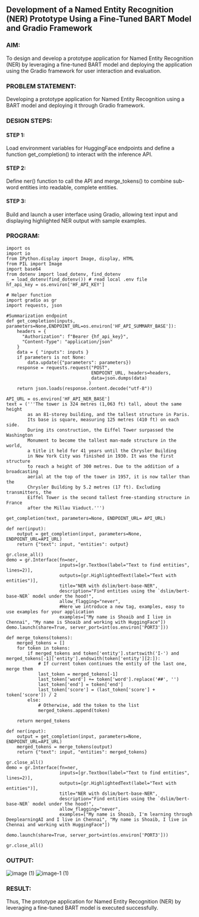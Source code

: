 ## Development of a Named Entity Recognition (NER) Prototype Using a Fine-Tuned BART Model and Gradio Framework

### AIM:
To design and develop a prototype application for Named Entity Recognition (NER) by leveraging a fine-tuned BART model and deploying the application using the Gradio framework for user interaction and evaluation.

### PROBLEM STATEMENT:
Developing a prototype application for Named Entity Recognition using a BART model and deploying it through Gradio framework.

### DESIGN STEPS:

#### STEP 1:
Load environment variables for HuggingFace endpoints and define a function get_completion() to interact with the inference API.

#### STEP 2:
Define ner() function to call the API and merge_tokens() to combine sub-word entities into readable, complete entities.
#### STEP 3:
Build and launch a user interface using Gradio, allowing text input and displaying highlighted NER output with sample examples.

### PROGRAM:
```
import os
import io
from IPython.display import Image, display, HTML
from PIL import Image
import base64 
from dotenv import load_dotenv, find_dotenv
_ = load_dotenv(find_dotenv()) # read local .env file
hf_api_key = os.environ['HF_API_KEY']

# Helper function
import gradio as gr
import requests, json

#Summarization endpoint
def get_completion(inputs, parameters=None,ENDPOINT_URL=os.environ['HF_API_SUMMARY_BASE']): 
    headers = {
      "Authorization": f"Bearer {hf_api_key}",
      "Content-Type": "application/json"
    }
    data = { "inputs": inputs }
    if parameters is not None:
        data.update({"parameters": parameters})
    response = requests.request("POST",
                                ENDPOINT_URL, headers=headers,
                                data=json.dumps(data)
                               )
    return json.loads(response.content.decode("utf-8"))

API_URL = os.environ['HF_API_NER_BASE'] 
text = ('''The tower is 324 metres (1,063 ft) tall, about the same height
        as an 81-storey building, and the tallest structure in Paris. 
        Its base is square, measuring 125 metres (410 ft) on each side. 
        During its construction, the Eiffel Tower surpassed the Washington 
        Monument to become the tallest man-made structure in the world,
        a title it held for 41 years until the Chrysler Building
        in New York City was finished in 1930. It was the first structure 
        to reach a height of 300 metres. Due to the addition of a broadcasting 
        aerial at the top of the tower in 1957, it is now taller than the 
        Chrysler Building by 5.2 metres (17 ft). Excluding transmitters, the 
        Eiffel Tower is the second tallest free-standing structure in France 
        after the Millau Viaduct.''')

get_completion(text, parameters=None, ENDPOINT_URL= API_URL)

def ner(input):
    output = get_completion(input, parameters=None, ENDPOINT_URL=API_URL)
    return {"text": input, "entities": output}

gr.close_all()
demo = gr.Interface(fn=ner,
                    inputs=[gr.Textbox(label="Text to find entities", lines=2)],
                    outputs=[gr.HighlightedText(label="Text with entities")],
                    title="NER with dslim/bert-base-NER",
                    description="Find entities using the `dslim/bert-base-NER` model under the hood!",
                    allow_flagging="never",
                    #Here we introduce a new tag, examples, easy to use examples for your application
                    examples=["My name is Shoaib and I live in Chennai", "My name is Shoaib and working with HuggingFace"])
demo.launch(share=True, server_port=int(os.environ['PORT3']))

def merge_tokens(tokens):
    merged_tokens = []
    for token in tokens:
        if merged_tokens and token['entity'].startswith('I-') and merged_tokens[-1]['entity'].endswith(token['entity'][2:]):
            # If current token continues the entity of the last one, merge them
            last_token = merged_tokens[-1]
            last_token['word'] += token['word'].replace('##', '')
            last_token['end'] = token['end']
            last_token['score'] = (last_token['score'] + token['score']) / 2
        else:
            # Otherwise, add the token to the list
            merged_tokens.append(token)

    return merged_tokens

def ner(input):
    output = get_completion(input, parameters=None, ENDPOINT_URL=API_URL)
    merged_tokens = merge_tokens(output)
    return {"text": input, "entities": merged_tokens}

gr.close_all()
demo = gr.Interface(fn=ner,
                    inputs=[gr.Textbox(label="Text to find entities", lines=2)],
                    outputs=[gr.HighlightedText(label="Text with entities")],
                    title="NER with dslim/bert-base-NER",
                    description="Find entities using the `dslim/bert-base-NER` model under the hood!",
                    allow_flagging="never",
                    examples=["My name is Shoaib, I'm learning through DeeplearningAI and I live in Chennai", "My name is Shoaib, I live in Chennai and working with HuggingFace"])

demo.launch(share=True, server_port=int(os.environ['PORT3']))

gr.close_all()
```

### OUTPUT:
![image (1)](https://github.com/user-attachments/assets/887f9005-5ce5-4348-bfbd-d6b23c07b66c)
![image-1 (1)](https://github.com/user-attachments/assets/50e61c90-1d68-4bd5-a480-3e1b6bf184dd)


### RESULT:
Thus, The prototype application for Named Entity Recognition (NER) by leveraging a fine-tuned BART model is executed successfully.
